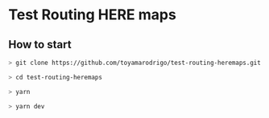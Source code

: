 
# Test Routing HERE maps
## How to start

```sh
> git clone https://github.com/toyamarodrigo/test-routing-heremaps.git

> cd test-routing-heremaps

> yarn

> yarn dev
```